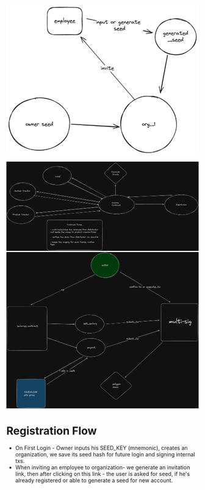 ![LOGIN FLOW](./login-flow.png "Login")

[//]: # (![Example architecture]&#40;./arch.png "Arch"&#41;)
![License](./license.png "Arch")
![Salaries](./salaries.png "Arch")

# Registration Flow

- On First Login - Owner inputs his SEED_KEY (mnemonic), creates an organization, we save its seed hash for future login and signing internal txs.
- When inviting an employee to organization- we generate an invitation link, then after clicking on this link - the user is asked for seed, if he's already registered or able to generate a seed for new account.
